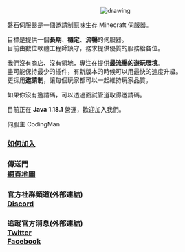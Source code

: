 <p align="center">
<img src="https://i.imgur.com/1i7pDVq.jpg" alt="drawing" style="vertical-align:middle"/>
</p>

磐石伺服器是一個邀請制原味生存 Minecraft 伺服器。  

目標是提供一個**長期**、**穩定**、**流暢**的伺服器。  
目前由數位軟體工程師鎮守，務求提供優質的服務給各位。

我們沒有商店、沒有領地，專注在提供**最流暢的遊玩環境**。  
盡可能保持最少的插件，有新版本的時候可以用最快的速度升級。  
更採用**邀請制**，讓每個玩家都可以一起維持玩家品質。  
  
如果你沒有邀請碼，可以透過面試管道取得邀請碼。

目前正在 **Java 1.18.1** 營運，歡迎加入我們。

伺服主 CodingMan

### [如何加入](https://rock-mc.github.io/howtojoin/)

### 傳送門<br>[網頁地圖](https://rock-mc.github.io/sitemap/)

### 官方社群頻道(外部連結)<br>[Discord](https://discord.gg/mCFdwkChBG)

### 追蹤官方消息(外部連結)<br>[Twitter](https://twitter.com/rock_mc_server)<br>[Facebook](https://www.facebook.com/rock.mc.server)
